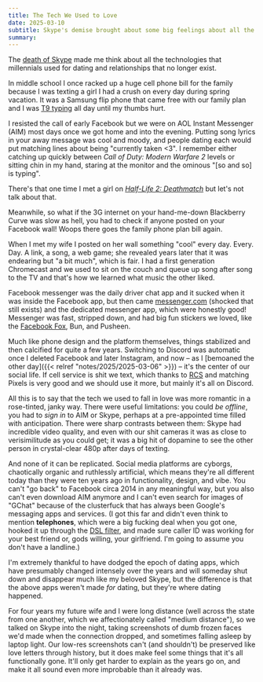 ```yaml
---
title: The Tech We Used to Love
date: 2025-03-10
subtitle: Skype's demise brought about some big feelings about all the chat apps we millennials used to fall in love. 
summary: 
---
```


The [death of Skype](https://www.microsoft.com/en-us/microsoft-365/blog/2025/02/28/the-next-chapter-moving-from-skype-to-microsoft-teams/) made me think about all the technologies that millennials used for dating and relationships that no longer exist.

In middle school I once racked up a huge cell phone bill for the family because I was texting a girl I had a crush on every day during spring vacation. It was a Samsung flip phone that came free with our family plan and I was [T9 typing](https://en.wikipedia.org/wiki/T9_(predictive_text)) all day until my thumbs hurt.

I resisted the call of early Facebook but we were on AOL Instant Messenger (AIM) most days once we got home and into the evening. Putting song lyrics in your away message was cool and moody, and people dating each would put matching lines about being "currently taken <3". I remember either catching up quickly between *Call of Duty: Modern Warfare 2* levels or sitting chin in my hand, staring at the monitor and the ominous "[so and so] is typing".

There's that one time I met a girl on [*Half-Life 2: Deathmatch*](https://en.wikipedia.org/wiki/Half-Life_2:_Deathmatch) but let's not talk about that.

Meanwhile, so what if the 3G internet on your hand-me-down Blackberry Curve was slow as hell, you had to check if anyone posted on your Facebook wall! Woops there goes the family phone plan bill again.

When I met my wife I posted on her wall something "cool" every day. Every. Day. A link, a song, a web game; she revealed years later that it was endearing but "a bit much", which is fair. I had a first generation Chromecast and we used to sit on the couch and queue up song after song to the TV and that's how we learned what music the other liked.

Facebook messenger was the daily driver chat app and it sucked when it was inside the Facebook app, but then came [messenger.com](https://www.messenger.com/) (shocked that still exists) and the dedicated messenger app, which were honestly good! Messenger was fast, stripped down, and had big fun stickers we loved, like the [Facebook Fox](https://cargocollective.com/jaydefish/Facebook-Foxes), Bun, and Pusheen.

Much like phone design and the platform themselves, things stabilized and then calcified for quite a few years. Switching to Discord was automatic once I deleted Facebook and later Instagram, and now – as I [bemoaned the other day]({{< relref "notes/2025/2025-03-06" >}}) – it's the center of our social life. If cell service is shit we text, which thanks to [RCS](https://www.theverge.com/2024/9/17/24246695/apple-iphone-ios-18-rcs-green-bubbles-android-upgraded) and matching Pixels is very good and we should use it more, but mainly it's all on Discord.

All this is to say that the tech we used to fall in love was  more romantic in a rose-tinted, janky way. There were useful limitations: you could *be offline*, you had to *sign in* to AIM or Skype, perhaps at a pre-appointed time filled with anticipation. There were sharp contrasts between them: Skype had incredible video quality, and even with our shit cameras it  was as close to verisimilitude as you could get; it was a big hit of dopamine to see the other person in crystal-clear 480p after days of texting.

And none of it can be replicated. Social media platforms are cyborgs, chaotically organic and ruthlessly artificial, which means they're all different today than they were ten years ago in functionality, design, and vibe. You can't "go back" to Facebook circa 2014 in any meaningful way, but you also can't even download AIM anymore and I can't even search for images of "GChat" because of the clusterfuck that has always been Google's messaging apps and services. (I got this far and didn't even think to mention **telephones**, which were a big fucking deal when you got one, hooked it up through the [DSL filter](https://en.wikipedia.org/wiki/DSL_filter), and made sure caller ID was working for your best friend or, gods willing, your girlfriend. I'm going to assume you don't have a landline.)

I'm extremely thankful to have dodged the epoch of dating apps, which have presumably changed intensely over the years and will someday shut down and disappear much like my beloved Skype, but the difference is that the above apps weren't made *for* dating, but they're where dating happened.

For four years my future wife and I were long distance (well across the state from one another, which we affectionately called "medium distance"), so we talked on Skype into the night, taking screenshots of dumb frozen faces we'd made when the connection dropped, and sometimes falling asleep by laptop light. Our low-res screenshots can't (and shouldn't) be preserved like love letters through history, but it does make feel some things that it's all functionally gone. It'll only get harder to explain as the years go on, and make it all sound even more improbable than it already was.
